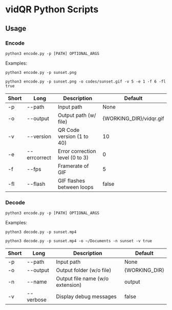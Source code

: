 # vidQR Python Scripts

## Usage

### Encode

    python3 encode.py -p [PATH] OPTIONAL_ARGS

Examples:

    python3 encode.py -p sunset.png

    python3 encode.py -p sunset.png -o codes/sunset.gif -v 5 -e 1 -f 6 -fl true

Short | Long | Description | Default
----- | ---- | ----------- | --------
-p | --path | Input path | None
-o | --output | Output path (w/ file) | {WORKING_DIR}/vidqr.gif
-v | --version | QR Code version (1 to 40) | 10
-e | --errcorrect | Error correction level (0 to 3) | 0
-f | --fps | Framerate of GIF | 5
-fl | --flash | GIF flashes between loops | false

### Decode

    python3 encode.py -p [PATH] OPTIONAL_ARGS

Examples:

    python3 decode.py -p sunset.mp4

    python3 decode.py -p sunset.mp4 -o ~/Documents -n sunset -v true

Short | Long | Description | Default
----- | ---- | ----------- | --------
-p | --path | Input path | None
-o | --output | Output folder (w/o file) | {WORKING_DIR}
-n | --name | Output file name (w/o extension) | output
-v | --verbose | Display debug messages | false
